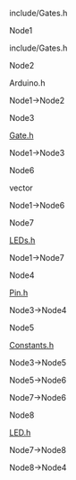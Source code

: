 include/Gates.h

Node1

include/Gates.h

Node2

Arduino.h

Node1-\>Node2

Node3

[Gate.h](Gate_8h.html " ")

Node1-\>Node3

Node6

vector

Node1-\>Node6

Node7

[LEDs.h](LEDs_8h.html " ")

Node1-\>Node7

Node4

[Pin.h](Pin_8h.html " ")

Node3-\>Node4

Node5

[Constants.h](Constants_8h.html " ")

Node3-\>Node5

Node5-\>Node6

Node7-\>Node6

Node8

[LED.h](LED_8h.html " ")

Node7-\>Node8

Node8-\>Node4
